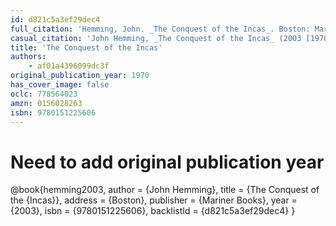 ```yaml
---
id: d821c5a3ef29dec4
full_citation: 'Hemming, John. _The Conquest of the Incas_. Boston: Mariner Books, 2003.'
casual_citation: 'John Hemming, _The Conquest of the Incas_ (2003 [1970]).'
title: 'The Conquest of the Incas'
authors:
    - af01a4396099dc3f
original_publication_year: 1970
has_cover_image: false
oclc: 778564023
amzn: 0156028263
isbn: 9780151225606
---
```

# Need to add original publication year
@book{hemming2003,
  author = {John Hemming},
  title = {The Conquest of the {Incas}},
  address = {Boston},
  publisher = {Mariner Books},
  year = {2003},
  isbn = {9780151225606},
  backlistId = {d821c5a3ef29dec4}
}
